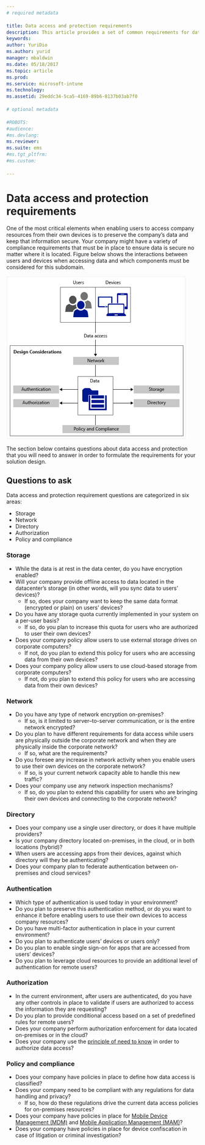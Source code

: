 ```yaml
---
# required metadata

title: Data access and protection requirements
description: This article provides a set of common requirements for data access and protection that should be used in a Bring Your Own Device scenario.
keywords:
author: YuriDio
ms.author: yurid
manager: mbaldwin
ms.date: 05/18/2017
ms.topic: article
ms.prod:
ms.service: microsoft-intune
ms.technology:
ms.assetid: 29eddc34-5ca5-4169-89b6-8137b03ab7f0

# optional metadata

#ROBOTS:
#audience:
#ms.devlang:
ms.reviewer:
ms.suite: ems
#ms.tgt_pltfrm:
#ms.custom: 

---
```


# Data access and protection requirements

One of the most critical elements when enabling users to access company resources from their own devices is to preserve the company’s data and keep that information secure. Your company might have a variety of compliance requirements that must be in place to ensure data is secure no matter where it is located. Figure below shows the interactions between users and devices when accessing data and which components must be considered for this subdomain.

![Data access protection requirements](./media/BYOD_Figure3.png)

The section below contains questions about data access and protection that you will need to answer in order to formulate the requirements for your solution design.

## Questions to ask

Data access and protection requirement questions are categorized in six areas:

- Storage
- Network
- Directory
- Authorization
- Policy and compliance

### Storage

- While the data is at rest in the data center, do you have encryption enabled?
- Will your company provide offline access to data located in the datacenter’s storage (in other words, will you sync data to users’ devices)?
	- If so, does your company want to keep the same data format (encrypted or plain) on users’ devices?
- Do you have any storage quota currently implemented in your system on a per-user basis?
	- If so, do you plan to increase this quota for users who are authorized to user their own devices?
- Does your company policy allow users to use external storage drives on corporate computers?
	- If not, do you plan to extend this policy for users who are accessing data from their own devices?
- Does your company policy allow users to use cloud-based storage from corporate computers?
	- If not, do you plan to extend this policy for users who are accessing data from their own devices?

### Network

- Do you have any type of network encryption on-premises?
	- If so, is it limited to server–to-server communication, or is the entire network encrypted?
- Do you plan to have different requirements for data access while users are physically outside the corporate network and when they are physically inside the corporate network?
	- If so, what are the requirements?
- Do you foresee any increase in network activity when you enable users to use their own devices on the corporate network?
	- If so, is your current network capacity able to handle this new traffic?
- Does your company use any network inspection mechanisms?
	- If so, do you plan to extend this capability for users who are bringing their own devices and connecting to the corporate network?

### Directory

- Does your company use a single user directory, or does it have multiple providers?
- Is your company directory located on-premises, in the cloud, or in both locations (hybrid)?
- When users are accessing apps from their devices, against which directory will they be authenticating?
- Does your company plan to federate authentication between on-premises and cloud services?

### Authentication

- Which type of authentication is used today in your environment?
- Do you plan to preserve this authentication method, or do you want to enhance it before enabling users to use their own devices to access company resources?
- Do you have multi-factor authentication in place in your current environment?
- Do you plan to authenticate users’ devices or users only?
- Do you plan to enable single sign-on for apps that are accessed from users’ devices?
- Do you plan to leverage cloud resources to provide an additional level of authentication for remote users?

### Authorization

- In the current environment, after users are authenticated, do you have any other controls in place to validate if users are authorized to access the information they are requesting?
- Do you plan to provide conditional access based on a set of predefined rules for remote users?
- Does your company perform authorization enforcement for data located on-premises or in the cloud?
- Does your company use the [principle of need to know](http://en.wikipedia.org/wiki/Need_to_know) in order to authorize data access?

### Policy and compliance

- Does your company have policies in place to define how data access is classified?
- Does your company need to be compliant with any regulations for data handling and privacy?
	- If so, how do these regulations drive the current data access policies for on-premises resources?
- Does your company have policies in place for [Mobile Device Management (MDM)](mdm-design-considerations-guide.md) and [Mobile Application Management (MAM)](https://blogs.technet.microsoft.com/cbernier/2016/01/05/microsoft-intune-mobile-application-management-mam-standalone/)?
- Does your company have policies in place for device confiscation in case of litigation or criminal investigation?
